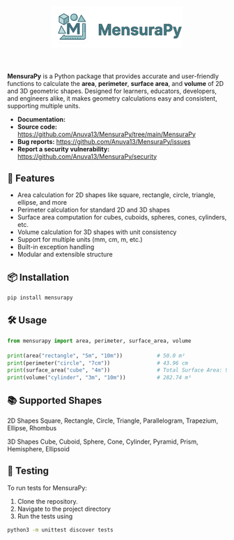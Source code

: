 <h1 align="center">
<img src="https://raw.githubusercontent.com/Anuva13/MensuraPy/main/branding/mensurapylogo.svg"
width="300">
</h1><br>

**MensuraPy** is a Python package that provides accurate and user-friendly functions to calculate the **area**, **perimeter**, **surface area**, and **volume** of 2D and 3D geometric shapes. Designed for learners, educators, developers, and engineers alike, it makes geometry calculations easy and consistent, supporting multiple units.


- **Documentation:** 
- **Source code:** https://github.com/Anuva13/MensuraPy/tree/main/MensuraPy
- **Bug reports:** https://github.com/Anuva13/MensuraPy/issues
- **Report a security vulnerability:** https://github.com/Anuva13/MensuraPy/security

## 🚀 Features

- Area calculation for 2D shapes like square, rectangle, circle, triangle, ellipse, and more
- Perimeter calculation for standard 2D and 3D shapes
- Surface area computation for cubes, cuboids, spheres, cones, cylinders, etc.
- Volume calculation for 3D shapes with unit consistency
- Support for multiple units (mm, cm, m, etc.)
- Built-in exception handling
- Modular and extensible structure

## 📦 Installation

```bash
pip install mensurapy
``` 

## 🛠 Usage

```python
from mensurapy import area, perimeter, surface_area, volume

print(area("rectangle", "5m", "10m"))           # 50.0 m²
print(perimeter("circle", "7cm"))               # 43.96 cm
print(surface_area("cube", "4m"))               # Total Surface Area: 96.0 m²
print(volume("cylinder", "3m", "10m"))          # 282.74 m³
```
## 📚 Supported Shapes

2D Shapes
Square, Rectangle, Circle, Triangle, Parallelogram, Trapezium, Ellipse, Rhombus

3D Shapes
Cube, Cuboid, Sphere, Cone, Cylinder, Pyramid, Prism, Hemisphere, Ellipsoid

## 🧪 Testing

To run tests for MensuraPy:

1. Clone the repository.
2. Navigate to the project directory
3. Run the tests using

```bash
python3 -m unittest discover tests
```


